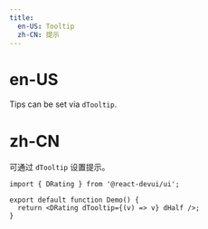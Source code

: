```yaml
---
title:
  en-US: Tooltip
  zh-CN: 提示
---
```


# en-US

Tips can be set via `dTooltip`.

# zh-CN

可通过 `dTooltip` 设置提示。

```tsx
import { DRating } from '@react-devui/ui';

export default function Demo() {
  return <DRating dTooltip={(v) => v} dHalf />;
}
```

